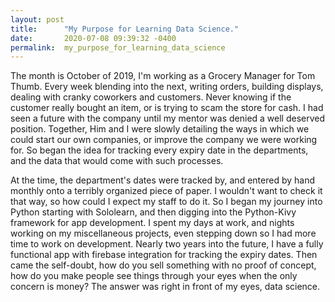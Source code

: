 ```yaml
---
layout: post
title:      "My Purpose for Learning Data Science."
date:       2020-07-08 09:39:32 -0400
permalink:  my_purpose_for_learning_data_science
---
```



<p>The month is October of 2019,  I'm working as a Grocery Manager for Tom Thumb.  Every week blending into the next, 
writing orders, building displays, dealing with cranky coworkers and customers.  Never knowing if the customer really 
bought an item, or is trying to scam the store for cash.  I had seen a future with the company until my mentor was denied a well deserved position.  Together, Him and I were slowly detailing the ways in which we could start our own companies, or improve the company we were working for. So began the idea for tracking every expiry date in the departments,  and the data that would come with such processes.</p>
		
<p>At the time, the department's dates were tracked by, and entered by hand monthly onto a terribly organized piece of paper.  I wouldn't want to check it that way, so how could I expect my staff to do it.  So I began my journey into Python starting with Sololearn, and then digging into the Python-Kivy framework for app development.  I spent my days at work, and nights working on my miscellaneous projects, even stepping down so I had more time to work on development.  Nearly two years into the future, I have a fully functional app with firebase integration for tracking the expiry dates.  Then came the self-doubt, how do you sell something with no proof of concept, how do you make people see things through your eyes when the only concern is money?  The answer was right in front of my eyes, data science.</p>
